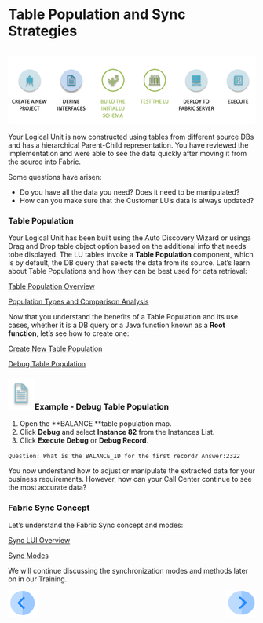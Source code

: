 # Table Population and Sync Strategies

​      ![](/academy/03_fabric_basic_LU/images/fabric_main_flow_06.png)              

Your Logical Unit is now constructed using tables from different source DBs and has a hierarchical Parent-Child representation. You have reviewed the implementation and were able to see the data quickly after moving it from the source into Fabric. 

Some questions have arisen:

- Do you have all the data you need? Does it need to be manipulated? 
- How can you make sure that the Customer LU’s data is always updated? 

### Table Population 

Your Logical Unit has been built using the Auto Discovery Wizard or usinga Drag and Drop table object option based on the additional info that needs tobe displayed. The LU tables invoke a **Table Population** component, which is by default, the DB query that selects the data from its source. Let’s learn about Table Populations and how they can be best used for data retrieval:

[Table Population Overview](/articles/07_table_population/01_table_population_overview.md)

[Population Types and Comparison Analysis](/articles/07_table_population/02_source_object_types.md)

Now that you understand the benefits of a Table Population and its use cases, whether it is a DB query or a Java function known as a **Root function**, let’s see how to create one:

[Create New Table Population](/articles/07_table_population/03_creating_a_new_table_population.md)

[Debug Table Population](/articles/13_LUDB_viewer_and_studio_debug_capabilities/03_debug_table_population.md) 

 

### ![](/academy/03_fabric_basic_LU/images/example.png)Example - Debug Table Population

1. Open the **BALANCE **table population map.
2. Click **Debug** and select **Instance 82** from the Instances List. 
3. Click **Execute Debug** or **Debug Record**.

`Question: What is the BALANCE_ID for the first record? Answer:2322`

 

You now understand how to adjust or manipulate the extracted data for your business requirements. However, how can your Call Center continue to see the most accurate data? 

### Fabric Sync Concept

Let’s understand the Fabric Sync concept and modes:

[Sync LUI Overview](/articles/14_sync_LU_instance/01_sync_LUI_overview.md)

[Sync Modes](/articles/14_sync_LU_instance/02_sync_modes.md)

We will continue discussing the synchronization modes and methods later on in our Training. 

[![Previous](/articles/images/Previous.png)](/academy/Training_Level_1/03_fabric_basic_LU/05_LU_flow.md)[<img align="right" width="60" height="54" src="/articles/images/Next.png">](/academy/Training_Level_1/03_fabric_basic_LU/07_fabric_deployment.md)

 

 





